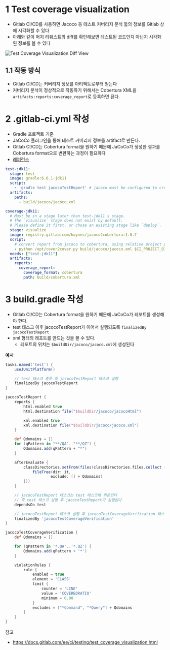 

# 1 Test coverage visualization

* Gitlab CI/CD를 사용하면 Jacoco 등 테스트 커버리지 분석 툴의 정보를 Gitlab 상에 시각화할 수 있다
* 아래와 같이 머지 리퀘스트의 diff를 확인해보면 테스트된 코드인지 아닌지 시각화된 정보를 볼 수 있다

![Test Coverage Visualization Diff View](test_coverage_visualization_v12_9.png)



## 1.1 작동 방식

- Gitlab CI/CD는 커버리지 정보를 아티팩트로부터 얻는다
- 커버리지 분석이 정상적으로 작동하기 위해서는 Cobertura XML을 `artifacts:reports:coverage_report`로 등록하면 된다.



# 2 .gitlab-ci.yml 작성

- Gradle 프로젝트 기준
- JaCoCo 플러그인을 통해 테스트 커버리지 정보를 artifact로 만든다.
- Gitlab CI/CD는 Cobertura format을 원하기 때문에 JaCoCo가 생성한 결과를 Cobertura format으로 변환하는 과정이 필요하다
- [레퍼런스](https://docs.gitlab.com/ee/ci/testing/test_coverage_visualization.html#gradle-example)



```yml
test-jdk11:
  stage: test
  image: gradle:6.6.1-jdk11
  script:
    - 'gradle test jacocoTestReport' # jacoco must be configured to create an xml report
  artifacts:
    paths:
      - build/jacoco/jacoco.xml

coverage-jdk11:
  # Must be in a stage later than test-jdk11's stage.
  # The `visualize` stage does not exist by default.
  # Please define it first, or chose an existing stage like `deploy`.
  stage: visualize
  image: registry.gitlab.com/haynes/jacoco2cobertura:1.0.7
  script:
    # convert report from jacoco to cobertura, using relative project path
    - python /opt/cover2cover.py build/jacoco/jacoco.xml $CI_PROJECT_DIR/src/main/java/ > build/cobertura.xml
  needs: ["test-jdk11"]
  artifacts:
    reports:
      coverage_report:
        coverage_format: cobertura
        path: build/cobertura.xml
```



# 3 build.gradle 작성

- Gitlab CI/CD는 Cobertura format을 원하기 때문에 JaCoCo가 레포트를 생성해야 한다.
- test 태스크 이후 jacocoTestReport가 이어서 실행되도록 `finalizedBy jacocoTestReport`
- xml 형태의 레포트를 만드는 것을 볼 수 있다.
  - 레포트의 위치는 `$buildDir/jacoco/jacoco.xml`에 생성된다



**예시**

```groovy
tasks.named('test') {
    useJUnitPlatform()

    // test 태스크 종류 후 jacocoTestReport 태스크 실행
    finalizedBy jacocoTestReport
}

jacocoTestReport {
    reports {
        html.enabled true
        html.destination file("$buildDir/jacoco/jacocoHtml")

        xml.enabled true
        xml.destination file("$buildDir/jacoco/jacoco.xml")
    }

    def Qdomains = []
    for (qPattern in "**/QA".."**/QZ") {
        Qdomains.add(qPattern + "*")
    }

    afterEvaluate {
        classDirectories.setFrom(files(classDirectories.files.collect {
            fileTree(dir: it,
                    exclude: [] + Qdomains)
        }))
    }

    // jacocoTestReport 태스크는 test 태스크에 의존한다
    // 즉 test 태스크 실행 후 jacocoTestReport가 실행된다
    dependsOn test

    // jacocoTestReport 태스크 실행 후 jacocoTestCoverageVerification 태스크가 시행된다
    finalizedBy 'jacocoTestCoverageVerification'
}

jacocoTestCoverageVerification {
    def Qdomains = []

    for (qPattern in '*.QA'..'*.QZ') {
        Qdomains.add(qPattern + '*')
    }

    violationRules {
        rule {
            enabled = true
            element = 'CLASS'
            limit {
                counter = 'LINE'
                value = 'COVEREDRATIO'
                minimum = 0.00
            }
            excludes = ["*Command", "*Query"] + Qdomains
        }
    }
}
```



참고

* https://docs.gitlab.com/ee/ci/testing/test_coverage_visualization.html



